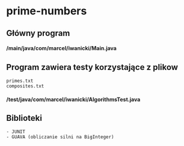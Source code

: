 # prime-numbers

## Główny program
#### /main/java/com/marcel/iwanicki/Main.java

## Program zawiera testy korzystające z plikow
```
primes.txt
composites.txt
```
#### /test/java/com/marcel/iwanicki/AlgorithmsTest.java

## Biblioteki
```
- JUNIT
- GUAVA (obliczanie silni na BigInteger)
```
